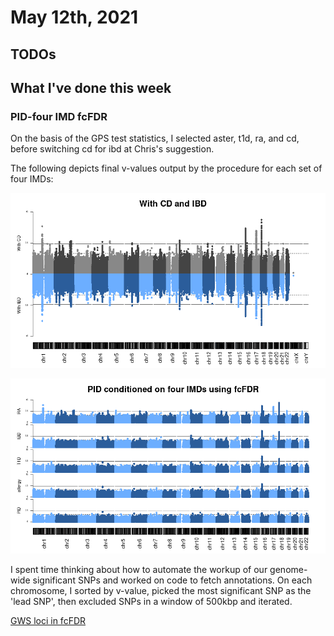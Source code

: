 # May 12th, 2021

## TODOs


## What I've done this week

### PID-four IMD fcFDR

On the basis of the GPS test statistics, I selected aster, t1d, ra, and cd, before switching cd for ibd at Chris's suggestion.

The following depicts final v-values output by the procedure for each set of four IMDs:

![](/images/120521/ibd_vs_non_ibd.png)


![](/images/120521/pid_four_imd_small.png)

I spent time thinking about how to automate the workup of our genome-wide significant SNPs and worked on code to fetch annotations. On each chromosome, I sorted by v-value, picked the most significant SNP as the 'lead SNP', then excluded SNPs in a window of 500kbp and iterated. 

[GWS loci in fcFDR](/entries/120521/gws_loci.html)

